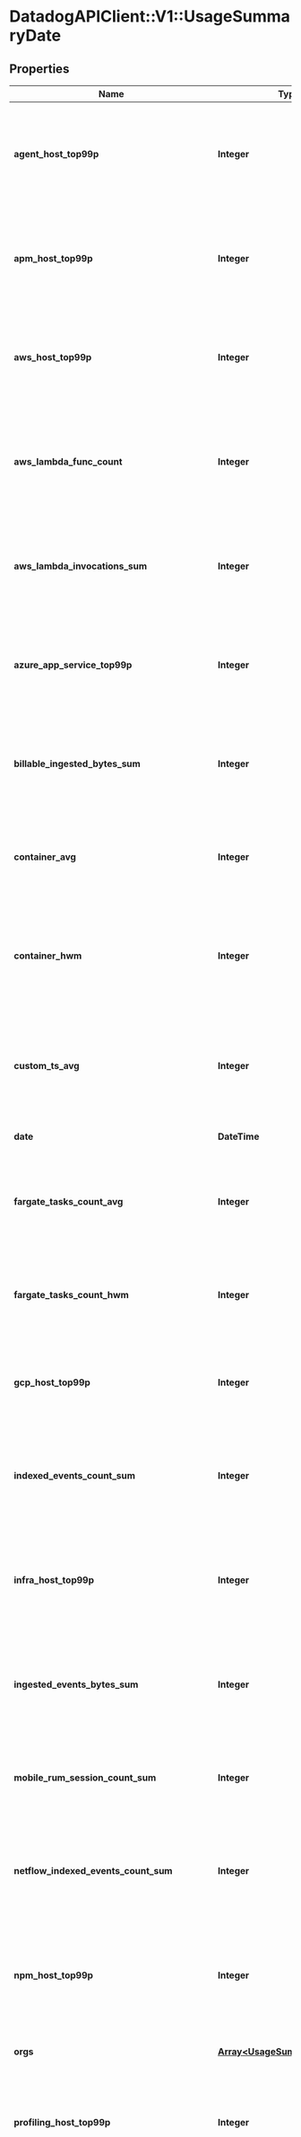 # DatadogAPIClient::V1::UsageSummaryDate

## Properties

Name | Type | Description | Notes
------------ | ------------- | ------------- | -------------
**agent_host_top99p** | **Integer** | Shows the 99th percentile of all agent hosts over all hours in the current date for all organizations. | [optional] 
**apm_host_top99p** | **Integer** | Shows the 99th percentile of all distinct APM hosts over all hours in the current date for all organizations. | [optional] 
**aws_host_top99p** | **Integer** | Shows the 99th percentile of all AWS hosts over all hours in the current date for all organizations. | [optional] 
**aws_lambda_func_count** | **Integer** | Shows the average of the number of functions that executed 1 or more times each hour in the current date for all organizations. | [optional] 
**aws_lambda_invocations_sum** | **Integer** | Shows the sum of all AWS Lambda invocations over all hours in the current date for all organizations. | [optional] 
**azure_app_service_top99p** | **Integer** | Shows the 99th percentile of all Azure app services over all hours in the current date for all organizations. | [optional] 
**billable_ingested_bytes_sum** | **Integer** | Shows the sum of all log bytes ingested over all hours in the current date for all organizations. | [optional] 
**container_avg** | **Integer** | Shows the average of all distinct containers over all hours in the current date for all organizations. | [optional] 
**container_hwm** | **Integer** | Shows the high watermark of all distinct containers over all hours in the current date for all organizations. | [optional] 
**custom_ts_avg** | **Integer** | Shows the average number of distinct custom metrics over all hours in the current date for all organizations. | [optional] 
**date** | **DateTime** | The date for the usage. | [optional] 
**fargate_tasks_count_avg** | **Integer** | Shows the high watermark of all Fargate tasks over all hours in the current date for all organizations. | [optional] 
**fargate_tasks_count_hwm** | **Integer** | Shows the average of all Fargate tasks over all hours in the current date for all organizations. | [optional] 
**gcp_host_top99p** | **Integer** | Shows the 99th percentile of all GCP hosts over all hours in the current date for all organizations. | [optional] 
**indexed_events_count_sum** | **Integer** | Shows the sum of all log events indexed over all hours in the current date for all organizations. | [optional] 
**infra_host_top99p** | **Integer** | Shows the 99th percentile of all distinct infrastructure hosts over all hours in the current date for all organizations. | [optional] 
**ingested_events_bytes_sum** | **Integer** | Shows the sum of all log bytes ingested over all hours in the current date for all organizations. | [optional] 
**mobile_rum_session_count_sum** | **Integer** | Shows the sum of all mobile RUM Sessions over all hours in the current date for all organizations | [optional] 
**netflow_indexed_events_count_sum** | **Integer** | Shows the sum of all Network flows indexed over all hours in the current date for all organizations. | [optional] 
**npm_host_top99p** | **Integer** | Shows the 99th percentile of all distinct Networks hosts over all hours in the current date for all organizations. | [optional] 
**orgs** | [**Array&lt;UsageSummaryDateOrg&gt;**](UsageSummaryDateOrg.md) | Organizations associated with a user. | [optional] 
**profiling_host_top99p** | **Integer** | Shows the 99th percentile of all profiled hosts over all hours in the current date for all organizations. | [optional] 
**rum_session_count_sum** | **Integer** | Shows the sum of all browser RUM Sessions over all hours in the current date for all organizations | [optional] 
**synthetics_browser_check_calls_count_sum** | **Integer** | Shows the sum of all Synthetic browser tests over all hours in the current date for all organizations. | [optional] 
**synthetics_check_calls_count_sum** | **Integer** | Shows the sum of all Synthetic API tests over all hours in the current date for all organizations. | [optional] 
**trace_search_indexed_events_count_sum** | **Integer** | Shows the sum of all analyzed spans indexed over all hours in the current date for all organizations. | [optional] 
**twol_ingested_events_bytes_sum** | **Integer** | Shows the sum of all tracing without limits bytes ingested over all hours in the current date for all organizations. | [optional] 

## Code Sample

```ruby
require 'DatadogAPIClient::V1'

instance = DatadogAPIClient::V1::UsageSummaryDate.new(agent_host_top99p: null,
                                 apm_host_top99p: null,
                                 aws_host_top99p: null,
                                 aws_lambda_func_count: null,
                                 aws_lambda_invocations_sum: null,
                                 azure_app_service_top99p: null,
                                 billable_ingested_bytes_sum: null,
                                 container_avg: null,
                                 container_hwm: null,
                                 custom_ts_avg: null,
                                 date: null,
                                 fargate_tasks_count_avg: null,
                                 fargate_tasks_count_hwm: null,
                                 gcp_host_top99p: null,
                                 indexed_events_count_sum: null,
                                 infra_host_top99p: null,
                                 ingested_events_bytes_sum: null,
                                 mobile_rum_session_count_sum: null,
                                 netflow_indexed_events_count_sum: null,
                                 npm_host_top99p: null,
                                 orgs: null,
                                 profiling_host_top99p: null,
                                 rum_session_count_sum: null,
                                 synthetics_browser_check_calls_count_sum: null,
                                 synthetics_check_calls_count_sum: null,
                                 trace_search_indexed_events_count_sum: null,
                                 twol_ingested_events_bytes_sum: null)
```



